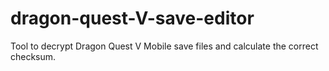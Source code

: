 # dragon-quest-V-save-editor
Tool to decrypt Dragon Quest V Mobile save files and calculate the correct checksum.
